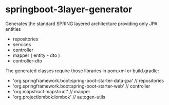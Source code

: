 # springboot-3layer-generator
Generates the standard SPRING layered architecture providing only JPA entities

* repositories
* services
* controller
* mapper ( entity - dto )
* controller-dto

The generated classes require those libraries in pom.xml or build.gradle: 

* 'org.springframework.boot:spring-boot-starter-data-jpa' // repositories
* 'org.springframework.boot:spring-boot-starter-web' // controller
* 'org.mapstruct:mapstruct' // mapper
* 'org.projectlombok:lombok' // autogen-utils

